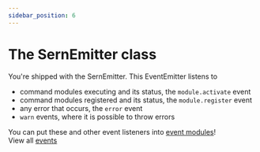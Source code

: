 ```yaml
---
sidebar_position: 6
---
```


# The SernEmitter class
You're shipped with the SernEmitter. This EventEmitter listens to
- command modules executing and its status, the `module.activate` event
- command modules registered and its status, the `module.register` event
- any error that occurs, the `error` event
- `warn` events, where it is possible to throw errors

You can put these and other event listeners into [event modules](./first-event.md)! 
<br/>View all <a href="https://sern-handler.js.org/docs/api/modules#serneventsmapping">events</a>